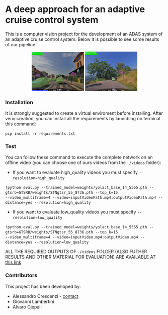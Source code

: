 # A deep approach for an adaptive cruise control system

This is a computer vision project for the development of an ADAS system of an adaptive cruise control system.
Below it is possible to see some results of our pipeline

<p style="text-align:center">
  <img src="data/distanceEst1.png" width="33%"  alt=""/>
  <img src="data/video1-frame.png" width="33%"  alt=""/>
</p>

### Installation

It is strongly suggested to create a virtual enviroment before installing. After venv creation, you can install all the
requirements by launching on terminal this command:

    pip install -r requirements.txt

### Test

You can follow these command to execute the complete network on an offline video (you can choose one of ours videos from 
the `./videos` folder):

- If you want to evaluate high_quality videos you must specify `--resolution=high_quality`

```
!python eval.py --trained_model=weights/yolact_base_14_5565.pth --gtsrb=GTSRB/weights/STNgtsr_55_8736.pth --top_k=15 
--video_multiframe=4 --video=inputVideoPath.mp4:outputVideoPath.mp4 --distance=yes --resolution=high_quality
```

- If you want to evaluate low_quality videos you must specify `--resolution=low_quality`

```
!python eval.py --trained_model=weights/yolact_base_14_5565.pth --gtsrb=GTSRB/weights/STNgtsr_55_8736.pth --top_k=15 
--video_multiframe=4 --video=inputVideo.mp4:outputVideo.mp4 --distance=yes --resolution=low_quality
```

ALL THE REQUIRED OUTPUTS OF `./videos` FOLDER (ALSO FUTHER RESULTS AND OTHER MATERIAL FOR EVALUATION) ARE AVAILABLE AT
[this link](https://drive.google.com/drive/folders/1FZjOM-wsLqdbZlA8onLGCSWjptFIT9--?usp=drive_link)

### Contributors

This project has been developed by:
- Alessandro Crescenzi - [contact](mailto:alessandorcrescenzi@outlook.com)
- Giovanni Lambertini
- Alvaro Gjepali